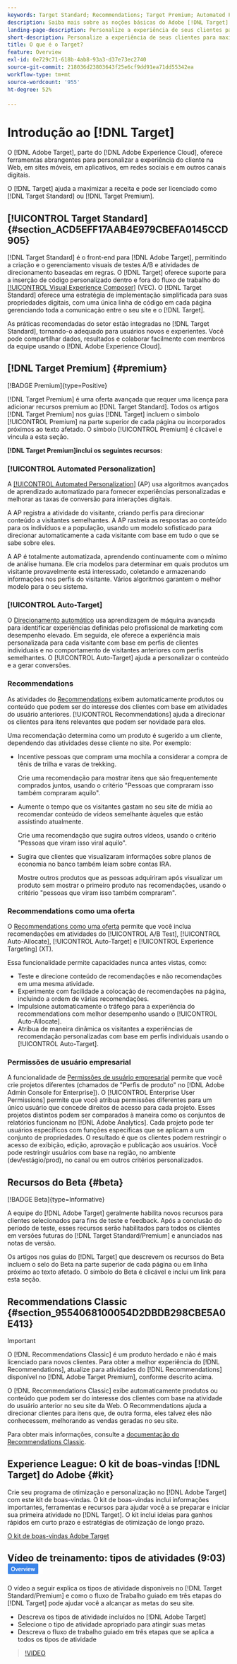 ```yaml
---
keywords: Target Standard; Recommendations; Target Premium; Automated Personalization; direcionamento automático; direcionamento automático; permissões; o que é o adobe target;
description: Saiba mais sobre as noções básicas do Adobe [!DNL Target] Standard e do Adobe [!DNL Target] Premium.O  [!DNL Target] Premium inclui recursos avançados não disponíveis no produto padrão.
landing-page-description: Personalize a experiência de seus clientes para maximizar a receita em sites da Web e móveis, aplicativos, mídia social e outros canais digitais.
short-description: Personalize a experiência de seus clientes para maximizar a receita em sites da Web e móveis, aplicativos, mídia social e outros canais digitais.
title: O que é o Target?
feature: Overview
exl-id: 0e729c71-618b-4ab8-93a3-d37e73ec2740
source-git-commit: 218036d23803643f25e6cf9dd91ea71dd55342ea
workflow-type: tm+mt
source-wordcount: '955'
ht-degree: 52%

---
```


# Introdução ao [!DNL Target]

O [!DNL Adobe Target], parte do [!DNL Adobe Experience Cloud], oferece ferramentas abrangentes para personalizar a experiência do cliente na Web, em sites móveis, em aplicativos, em redes sociais e em outros canais digitais.

O [!DNL Target] ajuda a maximizar a receita e pode ser licenciado como [!DNL Target Standard] ou [!DNL Target Premium].

## [!UICONTROL Target Standard] {#section_ACD5EFF17AAB4E979CBEFA0145CCD905}

[!DNL Target Standard] é o front-end para [!DNL Adobe Target], permitindo a criação e o gerenciamento visuais de testes A/B e atividades de direcionamento baseadas em regras. O [!DNL Target] oferece suporte para a inserção de código personalizado dentro e fora do fluxo de trabalho do [[!UICONTROL Visual Experience Composer]](/help/main/c-experiences/c-visual-experience-composer/visual-experience-composer.md) (VEC). O [!DNL Target Standard] oferece uma estratégia de implementação simplificada para suas propriedades digitais, com uma única linha de código em cada página gerenciando toda a comunicação entre o seu site e o [!DNL Target].

As práticas recomendadas do setor estão integradas no [!DNL Target Standard], tornando-o adequado para usuários novos e experientes. Você pode compartilhar dados, resultados e colaborar facilmente com membros da equipe usando o [!DNL Adobe Experience Cloud].

## [!DNL Target Premium] {#premium}

[!BADGE Premium]{type=Positive}

[!DNL Target Premium] é uma oferta avançada que requer uma licença para adicionar recursos premium ao [!DNL Target Standard]. Todos os artigos [!DNL Target Premium] nos guias [!DNL Target] incluem o símbolo [!UICONTROL Premium] na parte superior de cada página ou incorporados próximos ao texto afetado. O símbolo [!UICONTROL Premium] é clicável e vincula a esta seção.

**[!DNL Target Premium]inclui os seguintes recursos:**

### [!UICONTROL Automated Personalization]

A [[!UICONTROL Automated Personalization]](/help/main/c-activities/t-automated-personalization/automated-personalization.md#task_8AAF837796D74CF893CA2F88BA1491C9) (AP) usa algoritmos avançados de aprendizado automatizado para fornecer experiências personalizadas e melhorar as taxas de conversão para interações digitais.

A AP registra a atividade do visitante, criando perfis para direcionar conteúdo a visitantes semelhantes. A AP rastreia as respostas ao conteúdo para os indivíduos e a população, usando um modelo sofisticado para direcionar automaticamente a cada visitante com base em tudo o que se sabe sobre eles.

A AP é totalmente automatizada, aprendendo continuamente com o mínimo de análise humana. Ele cria modelos para determinar em quais produtos um visitante provavelmente está interessado, coletando e armazenando informações nos perfis do visitante. Vários algoritmos garantem o melhor modelo para o seu sistema.

### [!UICONTROL Auto-Target]

O [Direcionamento automático](/help/main/c-activities/auto-target/auto-target-to-optimize.md) usa aprendizagem de máquina avançada para identificar experiências definidas pelo profissional de marketing com desempenho elevado. Em seguida, ele oferece a experiência mais personalizada para cada visitante com base em perfis de clientes individuais e no comportamento de visitantes anteriores com perfis semelhantes. O [!UICONTROL Auto-Target] ajuda a personalizar o conteúdo e a gerar conversões.

### Recommendations

As atividades do [Recommendations](/help/main/c-recommendations/recommendations.md#concept_7556C8A4543942F2A77B13A29339C0C0) exibem automaticamente produtos ou conteúdo que podem ser do interesse dos clientes com base em atividades do usuário anteriores. [!UICONTROL Recommendations] ajuda a direcionar os clientes para itens relevantes que podem ser novidade para eles.

Uma recomendação determina como um produto é sugerido a um cliente, dependendo das atividades desse cliente no site. Por exemplo:

* Incentive pessoas que compram uma mochila a considerar a compra de tênis de trilha e varas de trekking.

  Crie uma recomendação para mostrar itens que são frequentemente comprados juntos, usando o critério &quot;Pessoas que compraram isso também compraram aquilo&quot;.

* Aumente o tempo que os visitantes gastam no seu site de mídia ao recomendar conteúdo de vídeos semelhante àqueles que estão assistindo atualmente.

  Crie uma recomendação que sugira outros vídeos, usando o critério &quot;Pessoas que viram isso viral aquilo&quot;.

* Sugira que clientes que visualizaram informações sobre planos de economia no banco também leiam sobre contas IRA.

  Mostre outros produtos que as pessoas adquiriram após visualizar um produto sem mostrar o primeiro produto nas recomendações, usando o critério &quot;pessoas que viram isso também compraram&quot;.

### Recommendations como uma oferta

O [Recommendations como uma oferta](/help/main/c-recommendations/recommendations-as-an-offer.md) permite que você inclua recomendações em atividades do [!UICONTROL A/B Test], [!UICONTROL Auto-Allocate], [!UICONTROL Auto-Target] e [!UICONTROL Experience Targeting] (XT).

Essa funcionalidade permite capacidades nunca antes vistas, como:

* Teste e direcione conteúdo de recomendações e não recomendações em uma mesma atividade.
* Experimente com facilidade a colocação de recomendações na página, incluindo a ordem de várias recomendações.
* Impulsione automaticamente o tráfego para a experiência do recommendations com melhor desempenho usando o [!UICONTROL Auto-Allocate].
* Atribua de maneira dinâmica os visitantes a experiências de recomendação personalizadas com base em perfis individuais usando o [!UICONTROL Auto-Target].

### Permissões de usuário empresarial

A funcionalidade de [Permissões de usuário empresarial](/help/main/administrating-target/c-user-management/property-channel/property-channel.md#concept_E396B16FA2024ADBA27BC056138F9838) permite que você crie projetos diferentes (chamados de &quot;Perfis de produto&quot; no [!DNL Adobe Admin Console for Enterprise]). O [!UICONTROL Enterprise User Permissions] permite que você atribua permissões diferentes para um único usuário que concede direitos de acesso para cada projeto. Esses projetos distintos podem ser comparados à maneira como os conjuntos de relatórios funcionam no [!DNL Adobe Analytics]. Cada projeto pode ter usuários específicos com funções específicas que se aplicam a um conjunto de propriedades. O resultado é que os clientes podem restringir o acesso de exibição, edição, aprovação e publicação aos usuários. Você pode restringir usuários com base na região, no ambiente (dev/estágio/prod), no canal ou em outros critérios personalizados.

## Recursos do Beta {#beta}

[!BADGE Beta]{type=Informative}

A equipe do [!DNL Adobe Target] geralmente habilita novos recursos para clientes selecionados para fins de teste e feedback. Após a conclusão do período de teste, esses recursos serão habilitados para todos os clientes em versões futuras do [!DNL Target Standard/Premium] e anunciados nas notas de versão.

Os artigos nos guias do [!DNL Target] que descrevem os recursos do Beta incluem o selo do Beta na parte superior de cada página ou em linha próximo ao texto afetado. O símbolo do Beta é clicável e inclui um link para esta seção.

## Recommendations Classic {#section_9554068100054D2DBDB298CBE5A0E413}

>[!IMPORTANT]
>
>O [!DNL Recommendations Classic] é um produto herdado e não é mais licenciado para novos clientes. Para obter a melhor experiência do [!DNL Recommendations], atualize para atividades do [!DNL Recommendations] disponível no [!DNL Adobe Target Premium], conforme descrito acima.

O [!DNL Recommendations Classic] exibe automaticamente produtos ou conteúdo que podem ser do interesse dos clientes com base na atividade do usuário anterior no seu site da Web. O Recommendations ajuda a direcionar clientes para itens que, de outra forma, eles talvez eles não conhecessem, melhorando as vendas geradas no seu site.

Para obter mais informações, consulte a [documentação do Recommendations Classic](/help/main/assets/adobe-recommendations-classic.pdf).

## Experience League: O kit de boas-vindas [!DNL Target] do Adobe {#kit}

Crie seu programa de otimização e personalização no [!DNL Adobe Target] com este kit de boas-vindas. O kit de boas-vindas inclui informações importantes, ferramentas e recursos para ajudar você a se preparar e iniciar sua primeira atividade no [!DNL Target]. O kit inclui ideias para ganhos rápidos em curto prazo e estratégias de otimização de longo prazo.

[O kit de boas-vindas Adobe Target](/help/main/c-intro/target-welcome-kit.md)

## Vídeo de treinamento: tipos de atividades (9:03) ![Selo de visão geral](/help/main/assets/overview.png)

O vídeo a seguir explica os tipos de atividade disponíveis no [!DNL Target Standard/Premium] e como o fluxo de Trabalho guiado em três etapas do [!DNL Target] pode ajudar você a alcançar as metas do seu site.

* Descreva os tipos de atividade incluídos no [!DNL Adobe Target]
* Selecione o tipo de atividade apropriado para atingir suas metas
* Descreva o fluxo de trabalho guiado em três etapas que se aplica a todos os tipos de atividade

>[!VIDEO](https://video.tv.adobe.com/v/17386)
